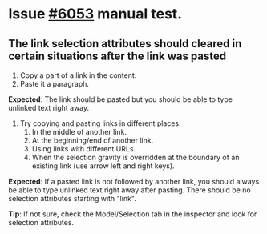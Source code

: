 # Issue [#6053](https://github.com/ckeditor/ckeditor5/issues/6053) manual test.

## The link selection attributes should cleared in certain situations after the link was pasted

1. Copy a part of a link in the content.
2. Paste it a paragraph.

**Expected**: The link should be pasted but you should be able to type unlinked text right away.

1. Try copying and pasting links in different places:
	1. In the middle of another link.
	2. At the beginning/end of another link.
	3. Using links with different URLs.
	4. When the selection gravity is overridden at the boundary of an existing link (use arrow left and right keys).

**Expected**: If a pasted link is not followed by another link, you should always be able to type unlinked text right away after pasting. There should be no selection attributes starting with "link".

**Tip**: If not sure, check the Model/Selection tab in the inspector and look for selection attributes.
